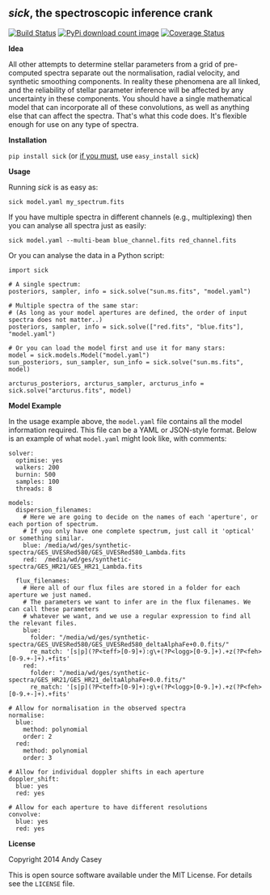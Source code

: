 *sick*, the spectroscopic inference crank
------

[![Build Status](http://img.shields.io/travis/andycasey/sick.svg)](https://travis-ci.org/andycasey/sick) [![PyPi download count image](http://img.shields.io/pypi/dm/sick.svg)](https://pypi.python.org/pypi/sick/) [![Coverage Status](https://img.shields.io/coveralls/andycasey/sick.svg)](https://coveralls.io/r/andycasey/sick)


**Idea**

All other attempts to determine stellar parameters from a grid of
pre-computed spectra separate out the normalisation, radial velocity, and synthetic
smoothing components. In reality these phenomena are all linked, and the reliability
of stellar parameter inference will be affected by any uncertainty in these components.
You should have a single mathematical model that can incorporate all of these convolutions, as well as anything else that can affect the spectra. That's what this code does. It's flexible enough for use on any type of spectra.

**Installation**

``pip install sick`` (or [if you must](https://stackoverflow.com/questions/3220404/why-use-pip-over-easy-install), use ``easy_install sick``)


**Usage**

Running *sick* is as easy as:

``sick model.yaml my_spectrum.fits``

If you have multiple spectra in different channels (e.g., multiplexing) then you can analyse all spectra just as easily:

``sick model.yaml --multi-beam blue_channel.fits red_channel.fits``

Or you can analyse the data in a Python script:

````
import sick

# A single spectrum:
posteriors, sampler, info = sick.solve("sun.ms.fits", "model.yaml")

# Multiple spectra of the same star:
# (As long as your model apertures are defined, the order of input spectra does not matter..)
posteriors, sampler, info = sick.solve(["red.fits", "blue.fits"], "model.yaml")

# Or you can load the model first and use it for many stars:
model = sick.models.Model("model.yaml")
sun_posteriors, sun_sampler, sun_info = sick.solve("sun.ms.fits", model)

arcturus_posteriors, arcturus_sampler, arcturus_info = sick.solve("arcturus.fits", model)
````


**Model Example**

In the usage example above, the ``model.yaml`` file contains all the model information required. This file can be a YAML or JSON-style format. Below is an example of what ``model.yaml`` might look like, with comments:

````
solver:
  optimise: yes
  walkers: 200
  burnin: 500
  samples: 100
  threads: 8

models:
  dispersion_filenames:
    # Here we are going to decide on the names of each 'aperture', or each portion of spectrum.
    # If you only have one complete spectrum, just call it 'optical' or something similar.
    blue: /media/wd/ges/synthetic-spectra/GES_UVESRed580/GES_UVESRed580_Lambda.fits
    red:  /media/wd/ges/synthetic-spectra/GES_HR21/GES_HR21_Lambda.fits

  flux_filenames:
    # Here all of our flux files are stored in a folder for each aperture we just named.
    # The parameters we want to infer are in the flux filenames. We can call these parameters
    # whatever we want, and we use a regular expression to find all the relevant files.
    blue:
      folder: "/media/wd/ges/synthetic-spectra/GES_UVESRed580/GES_UVESRed580_deltaAlphaFe+0.0.fits/"
      re_match: '[s|p](?P<teff>[0-9]+):g\+(?P<logg>[0-9.]+).+z(?P<feh>[0-9.+-]+).+fits'
    red: 
      folder: "/media/wd/ges/synthetic-spectra/GES_HR21/GES_HR21_deltaAlphaFe+0.0.fits/"
      re_match: '[s|p](?P<teff>[0-9]+):g\+(?P<logg>[0-9.]+).+z(?P<feh>[0-9.+-]+).+fits'

# Allow for normalisation in the observed spectra
normalise:
  blue:
    method: polynomial
    order: 2
  red:
    method: polynomial
    order: 3

# Allow for individual doppler shifts in each aperture
doppler_shift:
  blue: yes
  red: yes

# Allow for each aperture to have different resolutions
convolve:
  blue: yes
  red: yes
````

**License**

Copyright 2014 Andy Casey 

This is open source software available under the MIT License. For details see the ``LICENSE`` file.
